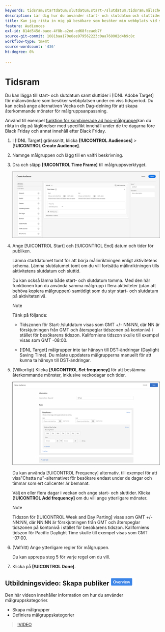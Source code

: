 ```yaml
---
keywords: tidsram;startdatum;slutdatum;start-/slutdatum;tidsram;målschema;veckoavskiljning;dagavskiljning
description: Lär dig hur du använder start- och slutdatum och sluttider för att rikta in dig på användare som besöker webbplatsen under en viss tidsperiod.
title: Kan jag rikta in mig på besökare som besöker min webbplats vid särskilda tillfällen?
feature: Audiences
exl-id: 814d545d-baee-4f8b-a2ed-ed68fceaeb7f
source-git-commit: 1081baa170e8ee979562223c0aa760002d4b9c8c
workflow-type: tm+mt
source-wordcount: '436'
ht-degree: 0%

---
```


# Tidsram

Du kan lägga till start- och slutdatum samt sluttider i [!DNL Adobe Target] för målanvändare som besöker webbplatsen under en viss tidsperiod. Du kan också ange alternativen Vecka och Dag-delning för att skapa återkommande mönster för målgruppsanpassning.

Använd till exempel [funktion för kombinerade ad hoc-målgrupper](/help/main/c-target/combining-multiple-audiences.md#concept_A7386F1EA4394BD2AB72399C225981E5)kan du rikta in dig på låglönelser med specifikt innehåll under de tre dagarna före Black Friday och annat innehåll efter Black Friday.

1. I [!DNL Target] gränssnitt, klicka **[!UICONTROL Audiences]** > **[!UICONTROL Create Audience]**.
1. Namnge målgruppen och lägg till en valfri beskrivning.
1. Dra och släpp **[!UICONTROL Time Frame]** till målgruppsverktyget.

   ![target_timeframe_dialog image](assets/target_timeframe_dialog.png)

1. Ange [!UICONTROL Start] och [!UICONTROL End] datum och tider för publiken.

   Lämna startdatumet tomt för att börja målinriktningen enligt aktivitetens schema. Lämna slutdatumet tomt om du vill fortsätta målinriktningen tills aktivitetens slutdatum och sluttid.

   Du kan också lämna både start- och slutdatum tomma. Med den här funktionen kan du använda samma målgrupp i flera aktiviteter (utan att behöva kopiera målgruppen) samtidigt som du styr start- och slutdatum på aktivitetsnivå.

   >[!NOTE]
   >
   >Tänk på följande:
   >
   >* Tidszonen för Start-/slutdatum visas som GMT +/- NN:NN, där NN är förskjutningen från GMT och återspeglar tidszonen på kontonivå i stället för besökarens tidszon. Kaliforniens tidszon skulle till exempel visas som GMT -08:00.
   >
   >* [!DNL Target] målgrupper inte tar hänsyn till DST-ändringar (Daylight Saving Time). Du måste uppdatera målgrupperna manuellt för att kunna ta hänsyn till DST-ändringar.

1. (Villkorligt) Klicka **[!UICONTROL Set frequency]** för att bestämma återkommande mönster, inklusive veckodagar och tider.

   ![Vecka och dagdelning](assets/week_and_day_parting.png)

   Du kan använda [!UICONTROL Frequency] alternativ, till exempel för att visa&quot;Chatta nu&quot;-alternativet för besökare endast under de dagar och timmar som ert callcenter är bemanat.

   Välj en eller flera dagar i veckan och ange start- och sluttider. Klicka **[!UICONTROL Add frequency]** om du vill ange ytterligare mönster.

   >[!NOTE]
   >
   >Tidszon för [!UICONTROL Week and Day Parting] visas som GMT +/- NN:NN, där NN:NN är förskjutningen från GMT och återspeglar tidszonen på kontonivå i stället för besökarens tidszon. Kaliforniens tidszon för Pacific Daylight Time skulle till exempel visas som GMT -07:00.

1. (Valfritt) Ange ytterligare regler för målgruppen.

   Du kan upprepa steg 5 för varje regel om du vill.

1. Klicka på **[!UICONTROL Done]**.

## Utbildningsvideo: Skapa publiker ![Märket Översikt](/help/main/assets/overview.png)

Den här videon innehåller information om hur du använder målgruppskategorier.

* Skapa målgrupper
* Definiera målgruppskategorier

>[!VIDEO](https://video.tv.adobe.com/v/17392)
